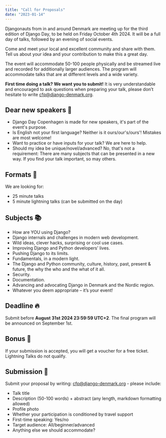 ```yaml
---
title: "Call for Proposals"
date: "2023-01-14"
---
```


Djangonauts from in and around Denmark are meeting up for the third edition of Django Day, to be held on Friday October 4th 2024.
It will be a full day of talks, followed by an evening of social events.

Come and meet your local and excellent community and share with them.
Tell us about your idea and your contribution to make this a great day.

The event will accommodate 50-100 people physically and be streamed live and recorded for additionally larger audiences.
The program will accommodate talks that are at different levels and a wide variety.

**First time doing a talk? We want you to submit!**
It is very understandable and encouraged to ask questions when preparing your talk,
please don’t hesitate to write cfp@django-denmark.org.

## Dear new speakers 💛️

* Django Day Copenhagen is made for new speakers, it's part of the event's purpose.
* Is English not your first language? Neither is it ours/our's/ours'! Mistakes are most welcome!
* Want to practice or have inputs for your talk? We are here to help.
* Should my idea be unique/novel/advanced? No, that's not a requirement: There are many subjects that can be presented in a new way. If you find your talk important, so may others.

## Formats 🌈

We are looking for:

* 25 minute talks
* 5 minute lightning talks (can be submitted on the day)


## Subjects 📚

* How are YOU using Django?
* Django internals and challenges in modern web development.
* Wild ideas, clever hacks, surprising or cool use cases.
* Improving Django and Python developers’ lives.
* Pushing Django to its limits.
* Fundamentals, in a modern light.
* The Django and Python community, culture, history, past, present & future, the why the who and the what of it all.
* Security.
* Documentation.
* Advancing and advocating Django in Denmark and the Nordic region.
* Whatever you deem appropriate – it’s your event!


## Deadline 🔥

Submit before **August 31st 2024 23:59:59 UTC+2**.
The final program will be announced on September 1st.


## Bonus 🎁

If your submission is accepted, you will get a voucher for a free ticket. Lightning Talks do not qualify.


## Submission 🧐

Submit your proposal by writing: cfp@django-denmark.org - please include:

* Talk title
* Description (50-100 words) + abstract (any length, markdown formatting allowed)
* Profile photo
* Whether your participation is conditioned by travel support
* First-time speaking: Yes/no
* Target audience: All/beginner/advanced
* Anything else we should accommodate?
